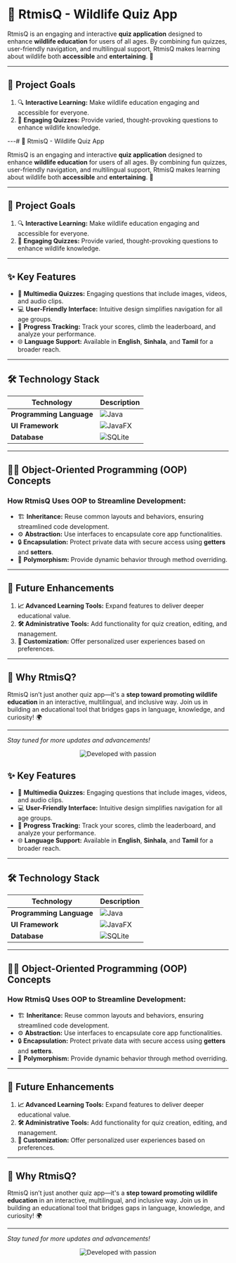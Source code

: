 # 🐾 RtmisQ - Wildlife Quiz App 

RtmisQ is an engaging and interactive **quiz application** designed to enhance **wildlife education** for users of all ages. By combining fun quizzes, user-friendly navigation, and multilingual support, RtmisQ makes learning about wildlife both **accessible** and **entertaining**. 🌿

---

## 🎯 **Project Goals**

1. 🔍 **Interactive Learning:** Make wildlife education engaging and accessible for everyone.
2. 🧠 **Engaging Quizzes:** Provide varied, thought-provoking questions to enhance wildlife knowledge.

---# 🐾 RtmisQ - Wildlife Quiz App 

RtmisQ is an engaging and interactive **quiz application** designed to enhance **wildlife education** for users of all ages. By combining fun quizzes, user-friendly navigation, and multilingual support, RtmisQ makes learning about wildlife both **accessible** and **entertaining**. 🌿

---

## 🎯 **Project Goals**

1. 🔍 **Interactive Learning:** Make wildlife education engaging and accessible for everyone.
2. 🧠 **Engaging Quizzes:** Provide varied, thought-provoking questions to enhance wildlife knowledge.

---

## ✨ **Key Features**

- 🎥 **Multimedia Quizzes:** Engaging questions that include images, videos, and audio clips.
- 💻 **User-Friendly Interface:** Intuitive design simplifies navigation for all age groups.  
- 🎯 **Progress Tracking:** Track your scores, climb the leaderboard, and analyze your performance.
- 🌐 **Language Support:** Available in **English**, **Sinhala**, and **Tamil** for a broader reach.

---

## 🛠️ **Technology Stack**

| Technology          | Description                     |
|---------------------|---------------------------------|
| **Programming Language** | ![Java](https://img.shields.io/badge/Java-%23ED8B00.svg?style=for-the-badge&logo=java&logoColor=white)        |
| **UI Framework**    | ![JavaFX](https://img.shields.io/badge/JavaFX-%23789FCA?style=for-the-badge&logo=java&logoColor=white)         |
| **Database**        | ![SQLite](https://img.shields.io/badge/SQLite-%2307405e.svg?style=for-the-badge&logo=sqlite&logoColor=white)       |

---

## 👨‍💻 **Object-Oriented Programming (OOP) Concepts**

### How RtmisQ Uses OOP to Streamline Development:
- 🏗️ **Inheritance:** Reuse common layouts and behaviors, ensuring streamlined code development.  
- ⚙️ **Abstraction:** Use interfaces to encapsulate core app functionalities.  
- 🔒 **Encapsulation:** Protect private data with secure access using **getters** and **setters**.  
- 🔄 **Polymorphism:** Provide dynamic behavior through method overriding.

---

## 🌱 **Future Enhancements**

1. **📈 Advanced Learning Tools:** Expand features to deliver deeper educational value.  
2. **🛠️ Administrative Tools:** Add functionality for quiz creation, editing, and management.  
3. **🌟 Customization:** Offer personalized user experiences based on preferences.

---

## 📖 **Why RtmisQ?**

RtmisQ isn’t just another quiz app—it's a **step toward promoting wildlife education** in an interactive, multilingual, and inclusive way. Join us in building an educational tool that bridges gaps in language, knowledge, and curiosity! 🌍

---

_Stay tuned for more updates and advancements!_

<p align="center">
  <img src="https://img.shields.io/badge/Developed_with-❤️-pink" alt="Developed with passion" />
</p>


## ✨ **Key Features**

- 🎥 **Multimedia Quizzes:** Engaging questions that include images, videos, and audio clips.
- 💻 **User-Friendly Interface:** Intuitive design simplifies navigation for all age groups.  
- 🎯 **Progress Tracking:** Track your scores, climb the leaderboard, and analyze your performance.
- 🌐 **Language Support:** Available in **English**, **Sinhala**, and **Tamil** for a broader reach.

---

## 🛠️ **Technology Stack**

| Technology          | Description                     |
|---------------------|---------------------------------|
| **Programming Language** | ![Java](https://img.shields.io/badge/Java-%23ED8B00.svg?style=for-the-badge&logo=java&logoColor=white)        |
| **UI Framework**    | ![JavaFX](https://img.shields.io/badge/JavaFX-%23789FCA?style=for-the-badge&logo=java&logoColor=white)         |
| **Database**        | ![SQLite](https://img.shields.io/badge/SQLite-%2307405e.svg?style=for-the-badge&logo=sqlite&logoColor=white)       |

---

## 👨‍💻 **Object-Oriented Programming (OOP) Concepts**

### How RtmisQ Uses OOP to Streamline Development:
- 🏗️ **Inheritance:** Reuse common layouts and behaviors, ensuring streamlined code development.  
- ⚙️ **Abstraction:** Use interfaces to encapsulate core app functionalities.  
- 🔒 **Encapsulation:** Protect private data with secure access using **getters** and **setters**.  
- 🔄 **Polymorphism:** Provide dynamic behavior through method overriding.

---

## 🌱 **Future Enhancements**

1. **📈 Advanced Learning Tools:** Expand features to deliver deeper educational value.  
2. **🛠️ Administrative Tools:** Add functionality for quiz creation, editing, and management.  
3. **🌟 Customization:** Offer personalized user experiences based on preferences.

---

## 📖 **Why RtmisQ?**

RtmisQ isn’t just another quiz app—it's a **step toward promoting wildlife education** in an interactive, multilingual, and inclusive way. Join us in building an educational tool that bridges gaps in language, knowledge, and curiosity! 🌍

---

_Stay tuned for more updates and advancements!_

<p align="center">
  <img src="https://img.shields.io/badge/Developed_with-❤️-pink" alt="Developed with passion" />
</p>
